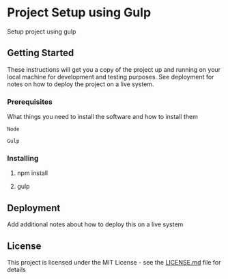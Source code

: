 # Project Setup using Gulp

Setup project using gulp

## Getting Started

These instructions will get you a copy of the project up and running on your local machine for development and testing purposes. See deployment for notes on how to deploy the project on a live system.

### Prerequisites

What things you need to install the software and how to install them

```
Node

Gulp
```

### Installing


1. npm install

2. gulp



## Deployment

Add additional notes about how to deploy this on a live system

## License

This project is licensed under the MIT License - see the [LICENSE.md](LICENSE.md) file for details
